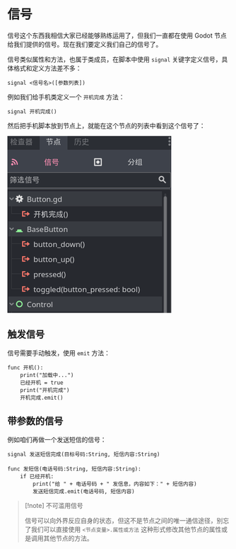 # 信号

信号这个东西我相信大家已经能够熟练运用了，但我们一直都在使用 Godot 节点给我们提供的信号。现在我们要定义我们自己的信号了。

信号类似属性和方法，也属于类成员，在脚本中使用 `signal` 关键字定义信号，具体格式和定义方法差不多：

```
signal <信号名>([参数列表])
```

例如我们给手机类定义一个 `开机完成` 方法：

```gdscript
signal 开机完成()
```

然后把手机脚本放到节点上，就能在这个节点的列表中看到这个信号了：

![开机完成 信号](images/mySignal.png)

## 触发信号

信号需要手动触发，使用 `emit` 方法：

```gdscript
func 开机():
    print("加载中...")
    已经开机 = true
    print("开机完成")
    开机完成.emit()
```

## 带参数的信号

例如咱们再做一个发送短信的信号：

```gdscript
signal 发送短信完成(目标号码:String, 短信内容:String)

func 发短信(电话号码:String, 短信内容:String):
    if 已经开机:
        print("给 " + 电话号码 + " 发信息，内容如下：" + 短信内容)
        发送短信完成.emit(电话号码, 短信内容)
```

> [!note] 不可滥用信号
>
> 信号可以向外界反应自身的状态，但这不是节点之间的唯一通信途径，别忘了我们可以直接使用 `<节点变量>.属性或方法` 这种形式修改其他节点的属性或是调用其他节点的方法。
